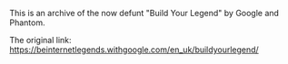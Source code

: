 This is an archive of the now defunt "Build Your Legend" by Google and Phantom.

The original link: https://beinternetlegends.withgoogle.com/en_uk/buildyourlegend/
